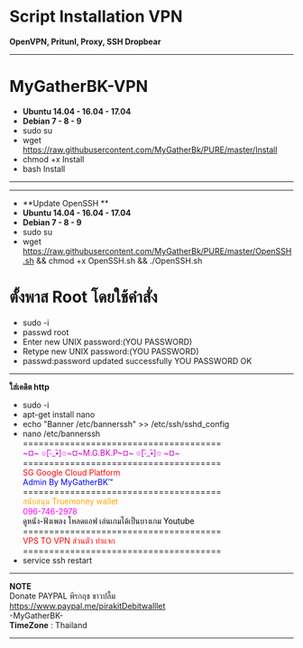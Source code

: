 # Script Installation VPN

**OpenVPN, Pritunl, Proxy, SSH Dropbear**

____________________________________________________________________________________________________
# **MyGatherBK-VPN**

-  **Ubuntu 14.04 - 16.04 - 17.04**
- **Debian 7 - 8 - 9**
- sudo su
- wget https://raw.githubusercontent.com/MyGatherBk/PURE/master/Install
- chmod +x Install
- bash Install

____________________________________________________________________________________________________
____________________________________________________________________________________________________
- **Update OpenSSH **<br>
-  **Ubuntu 14.04 - 16.04 - 17.04**<br>
- **Debian 7 - 8 - 9**<br>
- sudo su
- wget https://raw.githubusercontent.com/MyGatherBk/PURE/master/OpenSSH.sh && chmod +x OpenSSH.sh && ./OpenSSH.sh

# **ตั้งพาส Root โดยใช้คำสั่ง** <br>
- sudo -i <br>
- passwd root<br>
- Enter new UNIX password:(YOU PASSWORD)<br>
- Retype new UNIX password:(YOU PASSWORD)<br>
- passwd:password updated successfully YOU PASSWORD OK<br>
____________________________________________________________________________________________________
**ใส่เคดิต http**
- sudo -i<br>
- apt-get install nano<br>
- echo "Banner /etc/bannerssh" >> /etc/ssh/sshd_config<br>
- nano /etc/bannerssh<br>
======================================<br>
<font color="#CC00CC"> ~¤~ ๏[-ิ_•ิ]๏~¤~M.G.BK.P~¤~ ๏[-ิ_•ิ]๏ ~¤~</font><br>
======================================<br>
<font color="#FF0000"> SG Google Cloud Platform</font><br>
<font color="#0000FF"> Admin By MyGatherBK™ </font><br>
======================================<br>
<font color="#FFA500"> สนับสนุน Truemoney wallet </font><br>
<font color="#FF00FF">  096-746-2978 </font><br>
<font color="#000000"> ดูหนัง-ฟังเพลง โหลดแอฟ เล่นเกมได้เป็นบางเกม Youtube </font><br>
======================================<br>
<font color="red"> VPS TO VPN ส่วนตัว ทำแจก
</font><br>
======================================
- service ssh restart



____________________________________________________________________________________________________
**NOTE**<br>
Donate PAYPAL พีรกฤช ขาวปลื้ม<br>
https://www.paypal.me/pirakitDebitwalllet<br>
 -MyGatherBK-<br>
  **TimeZone**   :  Thailand
____________________________________________________________________________________________________
